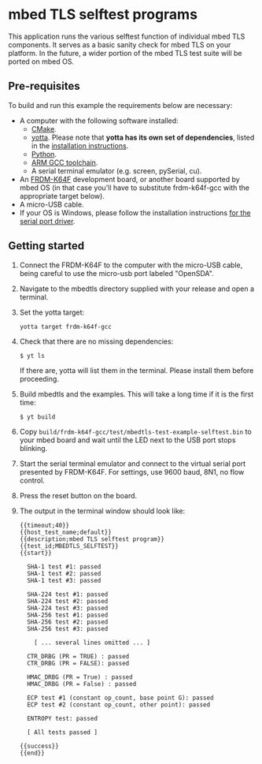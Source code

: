 # mbed TLS selftest programs

This application runs the various selftest function of individual mbed TLS components. It serves as a basic sanity check for mbed TLS on your platform. In the future, a wider portion of the mbed TLS test suite will be ported on mbed OS.

## Pre-requisites

To build and run this example the requirements below are necessary:

* A computer with the following software installed:
  * [CMake](http://www.cmake.org/download/).
  * [yotta](https://github.com/ARMmbed/yotta). Please note that **yotta has its own set of dependencies**, listed in the [installation instructions](http://armmbed.github.io/yotta/#installing-on-windows).
  * [Python](https://www.python.org/downloads/).
  * [ARM GCC toolchain](https://launchpad.net/gcc-arm-embedded).
  * A serial terminal emulator (e.g. screen, pySerial, cu).
* An [FRDM-K64F](http://developer.mbed.org/platforms/FRDM-K64F/) development board, or another board supported by mbed OS (in that case you'll have to substitute frdm-k64f-gcc with the appropriate target below).
* A micro-USB cable.
* If your OS is Windows, please follow the installation instructions [for the serial port driver](https://developer.mbed.org/handbook/Windows-serial-configuration).

## Getting started

1. Connect the FRDM-K64F to the computer with the micro-USB cable, being careful to use the micro-usb port labeled "OpenSDA".

2. Navigate to the mbedtls directory supplied with your release and open a terminal.

3. Set the yotta target:

    ```
    yotta target frdm-k64f-gcc
    ```

4. Check that there are no missing dependencies:

    ```
    $ yt ls
    ```

    If there are, yotta will list them in the terminal. Please install them before proceeding.

5. Build mbedtls and the examples. This will take a long time if it is the first time:

    ```
    $ yt build
    ```

6. Copy `build/frdm-k64f-gcc/test/mbedtls-test-example-selftest.bin` to your mbed board and wait until the LED next to the USB port stops blinking.

7. Start the serial terminal emulator and connect to the virtual serial port presented by FRDM-K64F. For settings, use 9600 baud, 8N1, no flow control.

8. Press the reset button on the board.

9. The output in the terminal window should look like:

    ```
    {{timeout;40}}
    {{host_test_name;default}}
    {{description;mbed TLS selftest program}}
    {{test_id;MBEDTLS_SELFTEST}}
    {{start}}

      SHA-1 test #1: passed
      SHA-1 test #2: passed
      SHA-1 test #3: passed

      SHA-224 test #1: passed
      SHA-224 test #2: passed
      SHA-224 test #3: passed
      SHA-256 test #1: passed
      SHA-256 test #2: passed
      SHA-256 test #3: passed

        [ ... several lines omitted ... ]

      CTR_DRBG (PR = TRUE) : passed
      CTR_DRBG (PR = FALSE): passed

      HMAC_DRBG (PR = True) : passed
      HMAC_DRBG (PR = False) : passed

      ECP test #1 (constant op_count, base point G): passed
      ECP test #2 (constant op_count, other point): passed

      ENTROPY test: passed

      [ All tests passed ]

    {{success}}
    {{end}}
    ```
